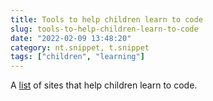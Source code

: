 ```yaml
---
title: Tools to help children learn to code
slug: tools-to-help-children-learn-to-code
date: "2022-02-09 13:48:20"
category: nt.snippet, t.snippet
tags: ["children", "learning"]
---
```


A
[list](https://jamilhallal.blogspot.com/2022/02/6-interesting-resources-to-encourage-your-child-to-learn-to-code.html)
of sites that help children learn to code.
